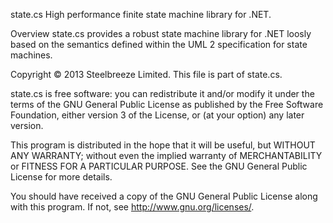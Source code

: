 state.cs
High performance finite state machine library for .NET.

Overview
state.cs provides a robust state machine library for .NET loosly based
on the semantics defined within the UML 2 specification for state
machines.


Copyright © 2013 Steelbreeze Limited.
This file is part of state.cs.

state.cs is free software: you can redistribute it and/or modify
it under the terms of the GNU General Public License as published
by the Free Software Foundation, either version 3 of the License,
or (at your option) any later version.

This program is distributed in the hope that it will be useful,
but WITHOUT ANY WARRANTY; without even the implied warranty of
MERCHANTABILITY or FITNESS FOR A PARTICULAR PURPOSE.  See the
GNU General Public License for more details.

You should have received a copy of the GNU General Public License
along with this program.  If not, see <http://www.gnu.org/licenses/>.
